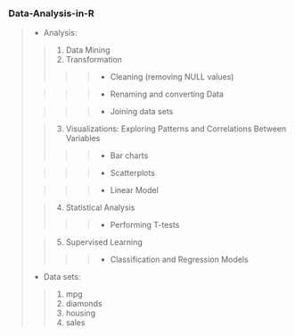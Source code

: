 ### Data-Analysis-in-R
>
>- Analysis:
>>1. Data Mining 
>>2. Transformation
>>>>- Cleaning (removing NULL values)
>
>>>>- Renaming and converting Data
>
>>>>- Joining data sets
>
>>3. Visualizations: Exploring
Patterns and Correlations Between Variables
>>>>- Bar charts
>
>>>>- Scatterplots
>
>>>>- Linear Model
>
>>4. Statistical Analysis
>>>>- Performing T-tests
>
>>5. Supervised Learning
>>>>- Classification and Regression Models
> 
>- Data sets: 
>>1. mpg
>>2. diamonds
>>3. housing
>>4. sales
> 
